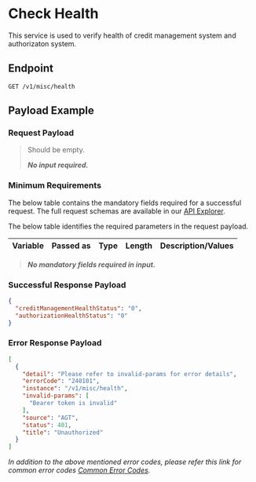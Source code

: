 # Check Health

This service is used to verify health of credit management system and authorizaton system. 

## Endpoint

`GET /v1/misc/health`

## Payload Example

### Request Payload


>Should be empty. 
>
>***No input required.***


### Minimum Requirements

The below table contains the mandatory fields required for a successful request. The full request schemas are available in our [API Explorer](../api/?type=get&path=/v1/misc/health).

The below table identifies the required parameters in the request payload.

| Variable | Passed as | Type | Length | Description/Values |
| -------- | :-------: | :--: | :------------: | ------------------ |
>***No mandatory fields required in input.***

### Successful Response Payload

```json
{
  "creditManagementHealthStatus": "0",
  "authorizationHealthStatus": "0"
}
```

### Error Response Payload

```json
[
  {
    "detail": "Please refer to invalid-params for error details",
    "errorCode": "240101",
    "instance": "/v1/misc/health",
    "invalid-params": [
      "Bearer token is invalid"
    ],
    "source": "AGT",
    "status": 401,
    "title": "Unauthorized"
  }
]
```

*In addition to the above mentioned error codes, please refer this link for common error codes [Common Error Codes](?path=docs/Common_Error_Code.md).*

